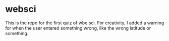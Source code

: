# websci
This is the repo for the first quiz of wbe sci.
For creativity, I added a warning for when the user entered something wrong, like the wrong latitude or something. 
